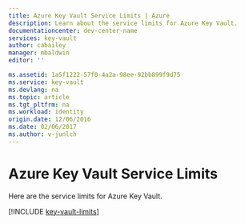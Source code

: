 ```yaml
---
title: Azure Key Vault Service Limits | Azure
description: Learn about the service limits for Azure Key Vault.
documentationcenter: dev-center-name
services: key-vault
author: cabailey
manager: mbaldwin
editor: ''

ms.assetid: 1a5f1222-57f0-4a2a-98ee-92bb899f9d75
ms.service: key-vault
ms.devlang: na
ms.topic: article
ms.tgt_pltfrm: na
ms.workload: identity
origin.date: 12/06/2016
ms.date: 02/06/2017
ms.author: v-junlch
---
```


# Azure Key Vault Service Limits
Here are the service limits for Azure Key Vault.

[!INCLUDE [key-vault-limits](../../includes/key-vault-limits.md)]
